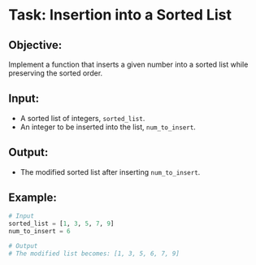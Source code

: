 # Task: Insertion into a Sorted List

## Objective:
Implement a function that inserts a given number into a sorted list while preserving the sorted order.

## Input:
- A sorted list of integers, `sorted_list`.
- An integer to be inserted into the list, `num_to_insert`.

## Output:
- The modified sorted list after inserting `num_to_insert`.

## Example:
```python
# Input
sorted_list = [1, 3, 5, 7, 9]
num_to_insert = 6

# Output
# The modified list becomes: [1, 3, 5, 6, 7, 9]

